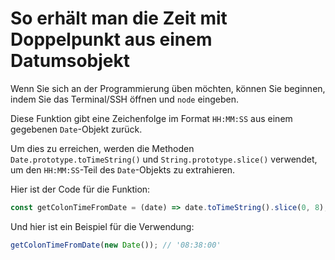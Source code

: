 # So erhält man die Zeit mit Doppelpunkt aus einem Datumsobjekt

Wenn Sie sich an der Programmierung üben möchten, können Sie beginnen, indem Sie das Terminal/SSH öffnen und `node` eingeben.

Diese Funktion gibt eine Zeichenfolge im Format `HH:MM:SS` aus einem gegebenen `Date`-Objekt zurück.

Um dies zu erreichen, werden die Methoden `Date.prototype.toTimeString()` und `String.prototype.slice()` verwendet, um den `HH:MM:SS`-Teil des `Date`-Objekts zu extrahieren.

Hier ist der Code für die Funktion:

```js
const getColonTimeFromDate = (date) => date.toTimeString().slice(0, 8);
```

Und hier ist ein Beispiel für die Verwendung:

```js
getColonTimeFromDate(new Date()); // '08:38:00'
```
